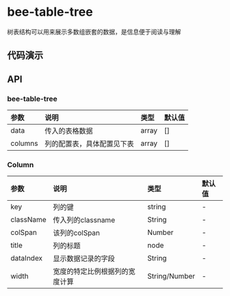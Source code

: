 # bee-table-tree
树表结构可以用来展示多数组嵌套的数据，是信息便于阅读与理解
## 代码演示
## API
### bee-table-tree
|参数|说明|类型|默认值|
|:---|:-----|:----|:------|
|data|传入的表格数据|array|[]|
|columns|列的配置表，具体配置见下表|array|[]|

### Column

|参数|说明|类型|默认值|
|:--|:---|:--|:---|
|key|列的键|string|-|
|className|传入列的classname|String	|-|
|colSpan|该列的colSpan|Number|-|
|title|列的标题|node|-|
|dataIndex|	显示数据记录的字段|String|-|
|width|宽度的特定比例根据列的宽度计算|String/Number|-|